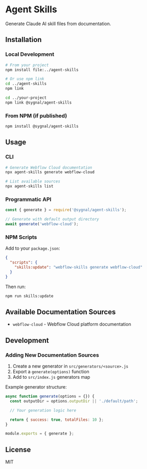 # Agent Skills

Generate Claude AI skill files from documentation.

## Installation

### Local Development

```bash
# From your project
npm install file:../agent-skills

# Or use npm link
cd ../agent-skills
npm link

cd ../your-project
npm link @sygnal/agent-skills
```

### From NPM (if published)

```bash
npm install @sygnal/agent-skills
```

## Usage

### CLI

```bash
# Generate Webflow Cloud documentation
npx agent-skills generate webflow-cloud

# List available sources
npx agent-skills list
```

### Programmatic API

```javascript
const { generate } = require('@sygnal/agent-skills');

// Generate with default output directory
await generate('webflow-cloud');

```

### NPM Scripts

Add to your `package.json`:

```json
{
  "scripts": {
    "skills:update": "webflow-skills generate webflow-cloud"
  }
}
```

Then run:

```bash
npm run skills:update
```

## Available Documentation Sources

- `webflow-cloud` - Webflow Cloud platform documentation

## Development

### Adding New Documentation Sources

1. Create a new generator in `src/generators/<source>.js`
2. Export a `generate(options)` function
3. Add to `src/index.js` generators map

Example generator structure:

```javascript
async function generate(options = {}) {
  const outputDir = options.outputDir || './default/path';

  // Your generation logic here

  return { success: true, totalFiles: 10 };
}

module.exports = { generate };
```

## License

MIT

